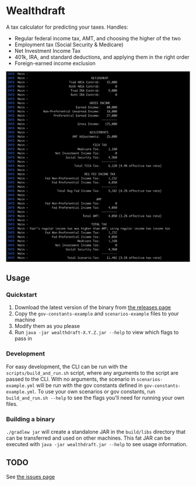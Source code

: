 Wealthdraft
===========
A tax calculator for predicting your taxes. Handles:

* Regular federal income tax, AMT, and choosing the higher of the two
* Employment tax (Social Security & Medicare)
* Net Investment Income Tax
* 401k, IRA, and standard deductions, and applying them in the right order
* Foreign-earned income exclusion

![](images/example.png)

Usage
-----
### Quickstart
1. Download the latest version of the binary from [the releases page](https://github.com/mieubrisse/wealthdraft/releases)
2. Copy the `gov-constants-example` and `scenarios-example` files to your machine
3. Modify them as you please
4. Run `java -jar wealthdraft-X.Y.Z.jar --help` to view which flags to pass in

### Development
For easy development, the CLI can be run with the `scripts/build_and_run.sh` script, where any arguments to the script are passed to the CLI. With no arguments, the scenario in `scenarios-example.yml` will be run with the gov constants defined in `gov-constants-example.yml`. To use your own scenarios or gov constants, run `build_and_run.sh --help` to see the flags you'll need for running your own files.

### Building a binary
`./gradlew jar` will create a standalone JAR in the `build/libs` directory that can be transferred and used on other machines. This fat JAR can be executed with `java -jar wealthdraft.jar --help` to see usage information.

TODO
----
See [the issues page](https://github.com/mieubrisse/wealthdraft/issues)
